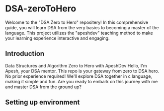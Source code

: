 # DSA-zeroToHero
Welcome to the "DSA Zero to Hero" repositery! In this comprehensive guide, you will learn DSA from the very basics to becoming a master of the language. This project utilizes the "apeshdev" teaching method to make your learning experience interactive and engaging.

## Introduction
Data Structures and Algorithm Zero to Hero with ApeshDev Hello, I'm Apesh, your DSA mentor. This repo is your gateway from zero to DSA hero. No prior experience required! We'll explore DSA together in c language, making it simple and fun. Are you ready to embark on this journey with me and master DSA from the ground up?

## Setting up environment
